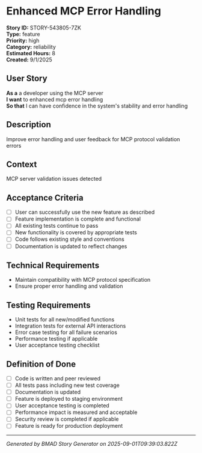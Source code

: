 # Enhanced MCP Error Handling

**Story ID:** STORY-543805-7ZK  
**Type:** feature  
**Priority:** high  
**Category:** reliability  
**Estimated Hours:** 8  
**Created:** 9/1/2025

## User Story

**As a** a developer using the MCP server  
**I want** to enhanced mcp error handling  
**So that** I can have confidence in the system's stability and error handling

## Description

Improve error handling and user feedback for MCP protocol validation errors

## Context

MCP server validation issues detected

## Acceptance Criteria

- [ ] User can successfully use the new feature as described
- [ ] Feature implementation is complete and functional
- [ ] All existing tests continue to pass
- [ ] New functionality is covered by appropriate tests
- [ ] Code follows existing style and conventions
- [ ] Documentation is updated to reflect changes

## Technical Requirements

- Maintain compatibility with MCP protocol specification
- Ensure proper error handling and validation

## Testing Requirements

- Unit tests for all new/modified functions
- Integration tests for external API interactions
- Error case testing for all failure scenarios
- Performance testing if applicable
- User acceptance testing checklist

## Definition of Done

- [ ] Code is written and peer reviewed
- [ ] All tests pass including new test coverage
- [ ] Documentation is updated
- [ ] Feature is deployed to staging environment
- [ ] User acceptance testing is completed
- [ ] Performance impact is measured and acceptable
- [ ] Security review is completed if applicable
- [ ] Feature is ready for production deployment

---

*Generated by BMAD Story Generator on 2025-09-01T09:39:03.822Z*
